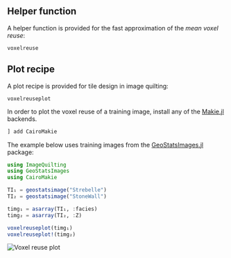 ## Helper function

A helper function is provided for the fast approximation of the *mean voxel reuse*:

```@docs
voxelreuse
```

## Plot recipe

A plot recipe is provided for tile design in image quilting:

```@docs
voxelreuseplot
```

In order to plot the voxel reuse of a training image, install any of the
[Makie.jl](https://docs.makie.org) backends.

```julia
] add CairoMakie
```

The example below uses training images from the
[GeoStatsImages.jl](https://github.com/JuliaEarth/GeoStatsImages.jl) package:

```julia
using ImageQuilting
using GeoStatsImages
using CairoMakie

TI₁ = geostatsimage("Strebelle")
TI₂ = geostatsimage("StoneWall")

timg₁ = asarray(TI₁, :facies)
timg₂ = asarray(TI₂, :Z)

voxelreuseplot(timg₁)
voxelreuseplot!(timg₂)
```
![Voxel reuse plot](images/voxelreuse.png)

